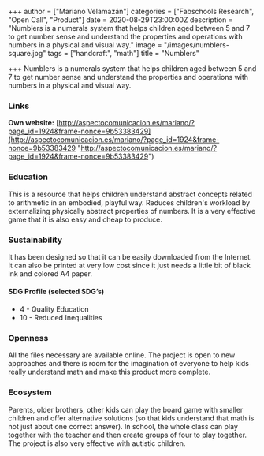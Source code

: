 +++
author = ["Mariano Velamazán"]
categories = ["Fabschools Research", "Open Call", "Product"]
date = 2020-08-29T23:00:00Z
description = "Numblers is a numerals system that helps children aged between 5 and 7 to get number sense and understand the properties and operations with numbers in a physical and visual way."
image = "/images/numblers-square.jpg"
tags = ["handcraft", "math"]
title = "Numblers"

+++
Numblers is a numerals system that helps children aged between 5 and 7 to get number sense and understand the properties and operations with numbers in a physical and visual way.

### Links

**Own website:** [http://aspectocomunicacion.es/mariano/?page_id=1924&frame-nonce=9b53383429](http://aspectocomunicacion.es/mariano/?page_id=1924&frame-nonce=9b53383429 "http://aspectocomunicacion.es/mariano/?page_id=1924&frame-nonce=9b53383429")

### Education

This is a resource that helps children understand abstract concepts related to arithmetic in an embodied, playful way. Reduces children's workload by externalizing physically abstract properties of numbers. It is a very effective game that it is also easy and cheap to produce.

### Sustainability

It has been designed so that it can be easily downloaded from the Internet. It can also be printed at very low cost since it just needs a little bit of black ink and colored A4 paper.

#### SDG Profile (selected SDG’s)

* 4 - Quality Education
* 10 - Reduced Inequalities

### Openness

All the files necessary are available online. The project is open to new approaches and there is room for the imagination of everyone to help kids really understand math and make this product more complete.

### Ecosystem

Parents, older brothers, other kids can play the board game with smaller children and offer alternative solutions (so that kids understand that math is not just about one correct answer). In school, the whole class can play together with the teacher and then create groups of four to play together. The project is also very effective with autistic children.